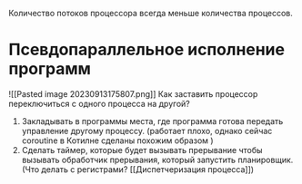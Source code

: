 Количество потоков процессора всегда меньше количества процессов.
# Псевдопараллельное исполнение программ
![[Pasted image 20230913175807.png]]
Как заставить процессор переключиться с одного процесса на другой?
1. Закладывать в программы места, где программа готова передать управление другому процессу. (работает плохо, однако сейчас coroutine в Котилне сделаны похожим образом )
2. Сделать таймер, которые будет вызывать прерывание чтобы вызывать обработчик прерывания, который запустить планировщик. (Что делать с регистрами? [[Диспетчеризация процесса]])